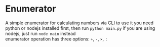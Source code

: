 # Enumerator 

A simple enumerator for calculating numbers via CLI
 to use it you need python or nodejs installed first, then run `python main.py` if you are using nodejs, just run `node main` instead
</br>
enumerator operation has three options: `+`, ` - `, ` × `, ` : `
